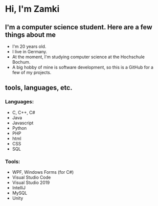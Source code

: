 # Hi, I'm Zamki

## I'm a computer science student. Here are a few things about me

- I'm 20 years old.
- I live in Germany.
- At the moment, I'm studying computer science at the Hochschule Bochum.
- A big hobby of mine is software development, so this is a GitHub for a few of my projects.

## tools, languages, etc.

### Languages:

- C, C++, C#
- Java
- Javascript
- Python
- PHP
- html
- CSS
- SQL

### Tools:

- WPF, Windows Forms (for C#)
- Visual Studio Code
- Visual Studio 2019
- IntelliJ
- MySQL
- Unity
